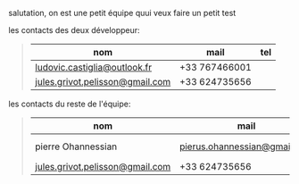 salutation, on est une petit équipe quui veux faire un petit test

les contacts des deux développeur:
>|nom|mail|tel|
>|-|-|-|
>|ludovic.castiglia@outlook.fr|+33 767466001|
>|jules.grivot.pelisson@gmail.com|+33 624735656|

les contacts du reste de l'équipe:
>|nom|mail|tel|
>|-|-|-|
>|pierre Ohannessian|pierus.ohannessian@gmail.com|+33 617990619|
>|jules.grivot.pelisson@gmail.com|+33 624735656|
